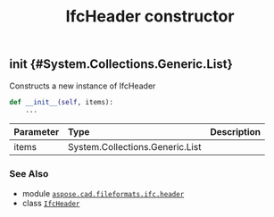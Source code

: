 ﻿---
title: IfcHeader constructor
second_title: Aspose.CAD for Python via .NET API References
description: 
type: docs
weight: 10
url: /python-net/aspose.cad.fileformats.ifc.header/ifcheader/__init__/
is_root: false
---

## __init__ {#System.Collections.Generic.List<IIfcHeaderItem>}

Constructs a new instance of IfcHeader



```python
def __init__(self, items):
    ...
```


| Parameter | Type | Description |
| :- | :- | :- |
| items | System.Collections.Generic.List<IIfcHeaderItem> |  |



### See Also
* module [`aspose.cad.fileformats.ifc.header`](../../)
* class [`IfcHeader`](/cad/python-net/aspose.cad.fileformats.ifc.header/ifcheader)
